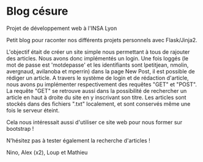 # Blog césure

Projet de développement web à l'INSA Lyon

Petit blog pour raconter nos différents projets personnels avec Flask/Jinja2.

L'objectif était de créer un site simple nous permettant à tous de rajouter des articles. Nous avons donc implémentés un login. Une fois loggés (le mot de passe est 'motdepasse' et les identifiants sont lpetitjean, nmolin, avergnaud, avilanoba et mperrin) dans la page New Post, il est possible de rédiger un article. A travers le système de login et de rédaction d'article, nous avons pu implémenter respectivement des requêtes "GET" et "POST". La requête "GET" se retrouve aussi dans la possibilité de rechercher un article en haut à droite du site en y inscrivant son titre.
Les articles sont stockés dans des fichiers ".txt" localement, et sont conservés même une fois le serveur éteint.

Cela nous intéressait aussi d'utiliser ce site web pour nous former sur bootstrap !

N'hésitez pas à tester également la recherche d'articles !

Nino, Alex (x2), Loup et Mathieu
